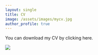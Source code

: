 ```yaml
---
layout: single
title: CV
image: /assets/images/mycv.jpg
author_profile: true
---
```

You can download my CV by clicking here.

![]({{page.image}})
